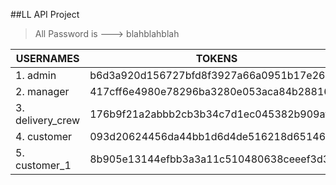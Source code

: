 ##LL API Project

> All Password is ---> blahblahblah

| USERNAMES | TOKENS |
|----------|----------|
|1. admin | b6d3a920d156727bfd8f3927a66a0951b17e26bf
|2. manager | 417cff6e4980e78296ba3280e053aca84b288161
|3. delivery_crew | 176b9f21a2abbb2cb3b34c7d1ec045382b909afa
|4. customer | 093d20624456da44bb1d6d4de516218d651464ca
|5. customer_1 | 8b905e13144efbb3a3a11c510480638ceeef3d37
